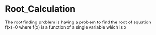 # Root_Calculation
The root finding problem is having a problem to find the root of equation f(x)=0 where f(x) is a  function of a single variable which is x 
